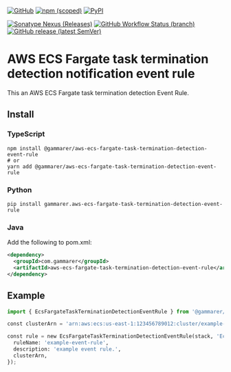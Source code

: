 [![GitHub](https://img.shields.io/github/license/yicr/aws-ecs-fargate-task-termination-detection-event-rule?style=flat-square)](https://github.com/yicr/aws-ecs-fargate-task-termination-detection-event-rule/blob/main/LICENSE)
[![npm (scoped)](https://img.shields.io/npm/v/@gammarer/aws-ecs-fargate-task-termination-detection-event-rule?style=flat-square)](https://www.npmjs.com/package/@gammarer/aws-ecs-fargate-task-termination-detection-event-rule)
[![PyPI](https://img.shields.io/pypi/v/gammarer.aws-ecs-fargate-task-termination-detection-event-rule?style=flat-square)](https://pypi.org/project/gammarer.aws-ecs-fargate-task-termination-detection-event-rule/)

<!-- [![Nuget](https://img.shields.io/nuget/v/Gammarer.CDK.AWS.SecureFrontendWebAppCloudFrontDistribution?style=flat-square)](https://www.nuget.org/packages/Gammarer.CDK.AWS.SecureFrontendWebAppCloudFrontDistribution/)  -->

[![Sonatype Nexus (Releases)](https://img.shields.io/nexus/r/com.gammarer/aws-ecs-fargate-task-termination-detection-event-rule?server=https%3A%2F%2Fs01.oss.sonatype.org%2F&style=flat-square)](https://s01.oss.sonatype.org/content/repositories/releases/com/gammarer/aws-ecs-fargate-task-termination-detection-event-rule/)
[![GitHub Workflow Status (branch)](https://img.shields.io/github/actions/workflow/status/yicr/aws-ecs-fargate-task-termination-detection-event-rule/release.yml?branch=main&label=release&style=flat-square)](https://github.com/yicr/aws-ecs-fargate-task-termination-detection-event-rule/actions/workflows/release.yml)
[![GitHub release (latest SemVer)](https://img.shields.io/github/v/release/yicr/aws-ecs-fargate-task-termination-detection-event-rule?sort=semver&style=flat-square)](https://github.com/yicr/aws-ecs-fargate-task-termination-detection-event-rule/releases)

# AWS ECS Fargate task termination detection notification event rule

This an AWS ECS Fargate task termination detection Event Rule.

## Install

### TypeScript

```shell
npm install @gammarer/aws-ecs-fargate-task-termination-detection-event-rule
# or
yarn add @gammarer/aws-ecs-fargate-task-termination-detection-event-rule
```

### Python

```shell
pip install gammarer.aws-ecs-fargate-task-termination-detection-event-rule
```

### Java

Add the following to pom.xml:

```xml
<dependency>
  <groupId>com.gammarer</groupId>
  <artifactId>aws-ecs-fargate-task-termination-detection-event-rule</artifactId>
</dependency>
```

## Example

```python
import { EcsFargateTaskTerminationDetectionEventRule } from '@gammarer/aws-ecs-fargate-task-termination-detection-event-rule';

const clusterArn = 'arn:aws:ecs:us-east-1:123456789012:cluster/example-app-cluster';

const rule = new EcsFargateTaskTerminationDetectionEventRule(stack, 'EcsFargateTaskTerminationDetectionEventRule', {
  ruleName: 'example-event-rule',
  description: 'example event rule.',
  clusterArn,
});
```
